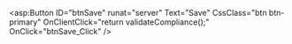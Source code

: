 <script type="text/javascript">
    function validateCompliance() {
        // Find all compliance checkboxes by class
        var checks = document.querySelectorAll(".compliance-check");
        var atLeastOne = Array.from(checks).some(cb => cb.checked);

        if (!atLeastOne) {
            alert("Please select at least one Compliance Type.");
            return false; // stops form submission
        }
        return true; // allow postback
    }
</script>


<asp:Button ID="btnSave" runat="server" Text="Save" 
            CssClass="btn btn-primary"
            OnClientClick="return validateCompliance();" 
            OnClick="btnSave_Click" />
